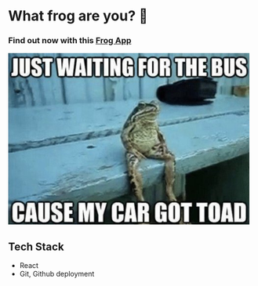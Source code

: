 # What frog are you? 🐸

### Find out now with this [Frog App](https://nuggetnchill.github.io/frog/)

![frog image](./src/assets/frog-bus.jpg)

## Tech Stack

- React
- Git, Github deployment
